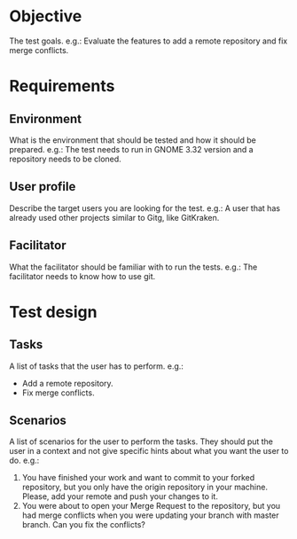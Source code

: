 # Objective
The test goals. e.g.: Evaluate the features to add a remote repository and fix merge conflicts.

# Requirements

## Environment
What is the environment that should be tested and how it should be prepared. e.g.: The test needs to run in GNOME 3.32 version and a repository needs to be cloned.

## User profile
Describe the target users you are looking for the test. e.g.: A user that has already used other projects similar to Gitg, like GitKraken.

## Facilitator
What the facilitator should be familiar with to run the tests. e.g.: The facilitator needs to know how to use git.

# Test design
## Tasks
A list of tasks that the user has to perform. e.g.:

* Add a remote repository.
* Fix merge conflicts.

## Scenarios
A list of scenarios for the user to perform the tasks. They should put the user in a context and not give specific hints about what you want the user to do. e.g.:

1. You have finished your work and want to commit to your forked repository, but you only have the origin repository in your machine. Please, add your remote and push your changes to it.
2. You were about to open your Merge Request to the repository, but you had merge conflicts when you were updating your branch with master branch. Can you fix the conflicts?

<!-- 

## Results

Uncomment this session once you have your results.

### Summary

|   -    | User 1 | User 2 | User 3 | User 4 | User 5 |
|:------:|:------:|:--------:|:------------------:|:------:|:------:|
| Task 1 | :x:                   | :question: | :heavy_check_mark: | :x: | :heavy_check_mark: |
| Task 2 | :heavy_check_mark:    | :heavy_check_mark: | :heavy_check_mark: | :heavy_check_mark: | :heavy_check_mark: |
| Task 3 | :heavy_check_mark:    | :heavy_check_mark: | :x: | :heavy_check_mark: | :heavy_check_mark: |
| Task 4 | :heavy_check_mark:    | :question: | :heavy_check_mark: | :heavy_check_mark: | :heavy_check_mark: |

### Task 1

#### What went well?
Users intuitively clicked on the "?" icon to find the help documentation.

#### What were the challenges?
Some users didn't understand how to create a new blog post inside a folder, they first created the post and then edited the folder to include the post inside of it. They said they were looking for a select input to choose where the blog post should be placed instead of a folder icon.

### Task 2

#### What went well?
Users intuitively clicked on the "?" icon to find the help documentation.

#### What were the challenges?
Some users didn't understand how to create a new blog post inside a folder, they first created the post and then edited the folder to include the post inside of it. They said they were looking for a select input to choose where the blog post should be placed instead of a folder icon.

-->